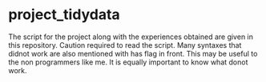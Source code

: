 # project_tidydata
The script for the project along with the experiences obtained are given in this repository. Caution required to read the script. Many syntaxes that didnot work are also mentioned with has flag in front. This may be useful to the non programmers like me. It is equally important to know what donot work.
